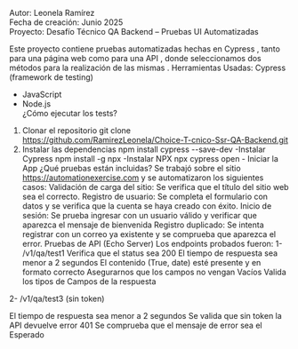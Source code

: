 Autor: Leonela Ramírez  
Fecha de creación: Junio 2025  
Proyecto: Desafío Técnico QA Backend – Pruebas UI Automatizadas


Este proyecto contiene pruebas automatizadas hechas en Cypress , tanto para una página web como para una   API , donde seleccionamos dos métodos para la realización de las mismas . 
           Herramientas Usadas: 
 Cypress (framework de testing)
- JavaScript
- Node.js   
¿Cómo ejecutar los tests?
1. Clonar el repositorio
git clone https://github.com/RamirezLeonela/Choice-T-cnico-Ssr-QA-Backend.git 
2. Instalar las dependencias
npm install cypress --save-dev -Instalar Cypress
npm install -g npx                    -Instalar NPX
npx cypress open                     - Iniciar la App
         ¿Qué pruebas están incluidas?
   Se trabajó sobre el sitio https://automationexercise.com y se automatizaron los siguientes       casos:
Validación de carga del sitio: Se verifica que el título del sitio web sea el correcto.
Registro de usuario: Se completa el formulario con datos y se verifica que la cuenta se haya creado con éxito.
Inicio de sesión: Se prueba ingresar con un usuario válido y verificar que aparezca el mensaje de bienvenida
Registro duplicado: Se intenta registrar con un correo ya existente y se comprueba que aparezca el error.
Pruebas de API (Echo Server)
Los endpoints probados fueron:
1- /v1/qa/test1
Verifica que el status sea 200
El tiempo de respuesta sea menor a 2 segundos
El contenido (True, date) esté presente y en formato correcto
Asegurarnos que los campos no vengan Vacíos 
Valida los tipos de Campos de la respuesta 


2- /v1/qa/test3 (sin token)

El tiempo de respuesta sea menor a 2 segundos
Se valida que sin token la API devuelve error 401
Se comprueba que el mensaje de error sea el Esperado

